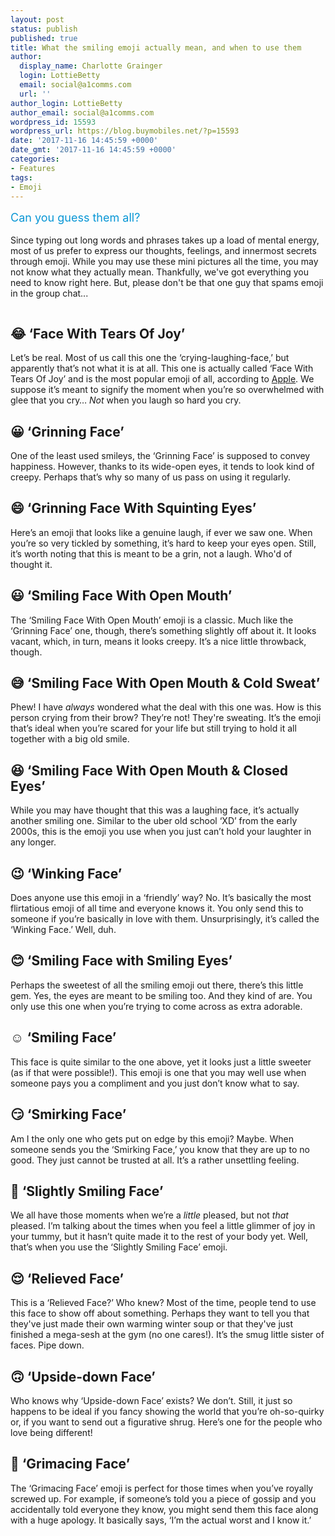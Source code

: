 ```yaml
---
layout: post
status: publish
published: true
title: What the smiling emoji actually mean, and when to use them
author:
  display_name: Charlotte Grainger
  login: LottieBetty
  email: social@a1comms.com
  url: ''
author_login: LottieBetty
author_email: social@a1comms.com
wordpress_id: 15593
wordpress_url: https://blog.buymobiles.net/?p=15593
date: '2017-11-16 14:45:59 +0000'
date_gmt: '2017-11-16 14:45:59 +0000'
categories:
- Features
tags:
- Emoji
---
```

<p><span class="postStandFirst" style="color: #0896d5; line-height: 26px; font-size: 18px;">Can you guess them all?</span></p>
<p>Since typing out long words and phrases takes up a load of mental energy, most of us prefer to express our thoughts, feelings, and innermost secrets through emoji. While you may use these mini pictures all the time, you may not know what they actually mean. Thankfully, we've got everything you need to know right here. But, please don't be that one guy that spams emoji in the group chat...</p>
<p><img class="aligncenter size-full wp-image-15601" src="https://lh3.googleusercontent.com/pp8r_-lyVd74aTU0lIJ9289H2sNZ1yI-Ydm9d3HLJ_dVLayq9xo4iEQ1JE7x7LVFghqO85zzAxpVndWevwm8wgtn0g=s0" alt="" /></p>
<h2>&#x1f602; &lsquo;Face With Tears Of Joy&rsquo;</h2>
<p>Let&rsquo;s be real. Most of us call this one the &lsquo;crying-laughing-face,&rsquo; but apparently that&rsquo;s not what it is at all. This one is actually called &lsquo;Face With Tears Of Joy&rsquo; and is the most popular emoji of all, according to <a href="https://blog.buymobiles.net/news/apple-reveals-the-most-popular-emoji-can-you-guess-which-one" target="_blank" rel="noopener">Apple</a>. We suppose it&rsquo;s meant to signify the moment when you&rsquo;re so overwhelmed with glee that you cry&hellip; <em>Not </em>when you laugh so hard you cry.</p>
<h2>&#x1f600; &lsquo;Grinning Face&rsquo;</h2>
<p>One of the least used smileys, the &lsquo;Grinning Face&rsquo; is supposed to convey happiness. However, thanks to its wide-open eyes, it tends to look kind of creepy. Perhaps that&rsquo;s why so many of us pass on using it regularly.</p>
<h2>&#x1f604; &lsquo;Grinning Face With Squinting Eyes&rsquo;</h2>
<p>Here&rsquo;s an emoji that looks like a genuine laugh, if ever we saw one. When you&rsquo;re so very tickled by something, it&rsquo;s hard to keep your eyes open. Still, it&rsquo;s worth noting that this is meant to be a grin, not a laugh. Who'd of thought it.</p>
<h2>&#x1f603; &lsquo;Smiling Face With Open Mouth&rsquo;</h2>
<p>The &lsquo;Smiling Face With Open Mouth&rsquo; emoji is a classic. Much like the &lsquo;Grinning Face&rsquo; one, though, there&rsquo;s something slightly off about it. It looks vacant, which, in turn, means it looks creepy. It&rsquo;s a nice little throwback, though.</p>
<h2>&#x1f605; &lsquo;Smiling Face With Open Mouth &amp; Cold Sweat&rsquo;</h2>
<p>Phew! I have <em>always </em>wondered what the deal with this one was. How is this person crying from their brow? They&rsquo;re not! They're sweating. It&rsquo;s the emoji that&rsquo;s ideal when you&rsquo;re scared for your life but still trying to hold it all together with a big old smile.</p>
<h2>&#x1f606; &lsquo;Smiling Face With Open Mouth &amp; Closed Eyes&rsquo;</h2>
<p>While you may have thought that this was a laughing face, it&rsquo;s actually another smiling one. Similar to the uber old school &lsquo;XD&rsquo; from the early 2000s, this is the emoji you use when you just can&rsquo;t hold your laughter in any longer.</p>
<h2>&#x1f609; &lsquo;Winking Face&rsquo;</h2>
<p>Does anyone use this emoji in a &lsquo;friendly&rsquo; way? No. It&rsquo;s basically the most flirtatious emoji of all time and everyone knows it. You only send this to someone if you&rsquo;re basically in love with them. Unsurprisingly, it&rsquo;s called the &lsquo;Winking Face.&rsquo; Well, duh.</p>
<h2>&#x1f60a; &lsquo;Smiling Face with Smiling Eyes&rsquo;</h2>
<p>Perhaps the sweetest of all the smiling emoji out there, there&rsquo;s this little gem. Yes, the eyes are meant to be smiling too. And they kind of are. You only use this one when you&rsquo;re trying to come across as extra adorable.</p>
<h2>☺️ &lsquo;Smiling Face&rsquo;</h2>
<p>This face is quite similar to the one above, yet it looks just a little sweeter (as if that were possible!). This emoji is one that you may well use when someone pays you a compliment and you just don&rsquo;t know what to say.</p>
<h2>&#x1f60f; &lsquo;Smirking Face&rsquo;</h2>
<p>Am I the only one who gets put on edge by this emoji? Maybe. When someone sends you the &lsquo;Smirking Face,&rsquo; you know that they are up to no good. They just cannot be trusted at all. It&rsquo;s a rather unsettling feeling.</p>
<h2>&#x1f642; &lsquo;Slightly Smiling Face&rsquo;</h2>
<p>We all have those moments when we&rsquo;re a <em>little </em>pleased, but not <em>that </em>pleased. I&rsquo;m talking about the times when you feel a little glimmer of joy in your tummy, but it hasn&rsquo;t quite made it to the rest of your body yet. Well, that&rsquo;s when you use the &lsquo;Slightly Smiling Face&rsquo; emoji.</p>
<h2>&#x1f60c; &lsquo;Relieved Face&rsquo;</h2>
<p>This is a &lsquo;Relieved Face?&rsquo; Who knew? Most of the time, people tend to use this face to show off about something. Perhaps they want to tell you that they've just made their own warming winter soup or that they've just finished a mega-sesh at the gym (no one cares!). It&rsquo;s the smug little sister of faces. Pipe down.</p>
<h2>&#x1f643; &lsquo;Upside-down Face&rsquo;</h2>
<p>Who knows why &lsquo;Upside-down Face&rsquo; exists? We don&rsquo;t. Still, it just so happens to be ideal if you fancy showing the world that you&rsquo;re oh-so-quirky or, if you want to send out a figurative shrug. Here&rsquo;s one for the people who love being different!</p>
<h2>&#x1f62c; &lsquo;Grimacing Face&rsquo;</h2>
<p>The &lsquo;Grimacing Face&rsquo; emoji is perfect for those times when you&rsquo;ve royally screwed up. For example, if someone&rsquo;s told you a piece of gossip and you accidentally told everyone they know, you might send them this face along with a huge apology. It basically says, &lsquo;I&rsquo;m the actual worst and I know it.&rsquo;</p>
<p><img class="aligncenter size-full wp-image-15598" src="https://lh3.googleusercontent.com/5If2TeLxfu6nEL2o8ikUbgYu8UQCNQZ1oPawzFmieRD-nK5Hceus8oKszPWLYzH1Xq4L0pjEnl3r3fgCCv9r7AYy=s0" alt="" /></p>
